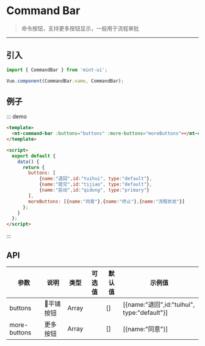 # Command Bar

> 命令按钮，支持更多按钮显示，一般用于流程审批

-------------

## 引入

```javascript
import { CommandBar } from 'mint-ui';

Vue.component(CommandBar.name, CommandBar);
```

## 例子

::: demo
```html
<template>
  <mt-command-bar :buttons="buttons" :more-buttons="moreButtons"></mt-command-bar>
</template>

<script>
  export default {
    data() {
      return {
        buttons: [
            {name:"退回",id:"tuihui", type:"default"},
            {name:"提交",id:"tijiao", type:"default"},
            {name:"启动",id:"qidong", type:"primary"}
        ],
        moreButtons: [{name:"同意"},{name:"终止"},{name:"流程状态"}]
      };
    }
  };
</script>
```
:::


## API
| 参数 | 说明 | 类型 | 可选值 | 默认值 | 示例值 |
|------|-------|---------|-------|--------|--------|
| buttons | 平铺按钮 | Array |  | [] | [{name:"退回",id:"tuihui", type:"default"}] |
| more-buttons | 更多按钮 | Array | | [] | [{name:"同意"}] |


<script>
  export default {
    data() {
      return {
        buttons: [
            {name:"退回",id:"tuihui", type:"default"},
            {name:"提交",id:"tijiao", type:"default"},
            {name:"启动",id:"qidong", type:"primary"}
        ],
        moreButtons: [{name:"同意"},{name:"终止"},{name:"流程状态"}]
      };
    }
  };
</script>

